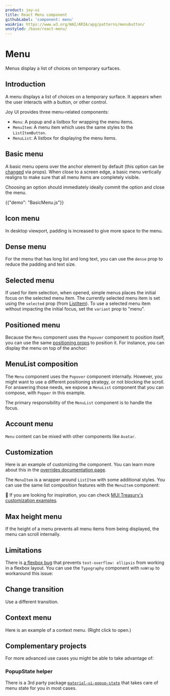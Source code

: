 ```yaml
---
product: joy-ui
title: React Menu component
githubLabel: 'component: menu'
waiAria: https://www.w3.org/WAI/ARIA/apg/patterns/menubutton/
unstyled: /base/react-menu/
---
```


# Menu

<p class="description">Menus display a list of choices on temporary surfaces.</p>

## Introduction

A menu displays a list of choices on a temporary surface. It appears when the user interacts with a button, or other control.

Joy UI provides three menu-related components:

- `Menu`: A popup and a listbox for wrapping the menu items.
- `MenuItem`: A menu item which uses the same styles to the `ListItemButton`.
- `MenuList`: A listbox for displaying the menu items.

## Basic menu

A basic menu opens over the anchor element by default (this option can be [changed](#menu-positioning) via props). When close to a screen edge, a basic menu vertically realigns to make sure that all menu items are completely visible.

Choosing an option should immediately ideally commit the option and close the menu.

{{"demo": "BasicMenu.js"}}

## Icon menu

In desktop viewport, padding is increased to give more space to the menu.

<!-- {{"demo": "IconMenu.js", "bg": true}} -->

## Dense menu

For the menu that has long list and long text, you can use the `dense` prop to reduce the padding and text size.

<!-- {{"demo": "DenseMenu.js", "bg": true}} -->

## Selected menu

If used for item selection, when opened, simple menus places the initial focus on the selected menu item.
The currently selected menu item is set using the `selected` prop (from [ListItem](/material-ui/api/list-item/)).
To use a selected menu item without impacting the initial focus, set the `variant` prop to "menu".

<!-- {{"demo": "SimpleListMenu.js"}} -->

## Positioned menu

Because the `Menu` component uses the `Popover` component to position itself, you can use the same [positioning props](/material-ui/react-popover/#anchor-playground) to position it.
For instance, you can display the menu on top of the anchor:

<!-- {{"demo": "PositionedMenu.js"}} -->

## MenuList composition

The `Menu` component uses the `Popover` component internally.
However, you might want to use a different positioning strategy, or not blocking the scroll.
For answering those needs, we expose a `MenuList` component that you can compose, with `Popper` in this example.

The primary responsibility of the `MenuList` component is to handle the focus.

<!-- {{"demo": "MenuListComposition.js", "bg": true}} -->

## Account menu

`Menu` content can be mixed with other components like `Avatar`.

<!-- {{"demo": "AccountMenu.js"}} -->

## Customization

Here is an example of customizing the component.
You can learn more about this in the [overrides documentation page](/material-ui/customization/how-to-customize/).

<!-- {{"demo": "CustomizedMenus.js"}} -->

The `MenuItem` is a wrapper around `ListItem` with some additional styles.
You can use the same list composition features with the `MenuItem` component:

🎨 If you are looking for inspiration, you can check [MUI Treasury's customization examples](https://mui-treasury.com/styles/menu/).

## Max height menu

If the height of a menu prevents all menu items from being displayed, the menu can scroll internally.

<!-- {{"demo": "LongMenu.js"}} -->

## Limitations

There is [a flexbox bug](https://bugs.chromium.org/p/chromium/issues/detail?id=327437) that prevents `text-overflow: ellipsis` from working in a flexbox layout.
You can use the `Typography` component with `noWrap` to workaround this issue:

<!-- {{"demo": "TypographyMenu.js", "bg": true}} -->

## Change transition

Use a different transition.

<!-- {{"demo": "FadeMenu.js"}} -->

## Context menu

Here is an example of a context menu. (Right click to open.)

<!-- {{"demo": "ContextMenu.js"}} -->

## Complementary projects

For more advanced use cases you might be able to take advantage of:

### PopupState helper

There is a 3rd party package [`material-ui-popup-state`](https://github.com/jcoreio/material-ui-popup-state) that takes care of menu state for you in most cases.

<!-- {{"demo": "MenuPopupState.js"}} -->
